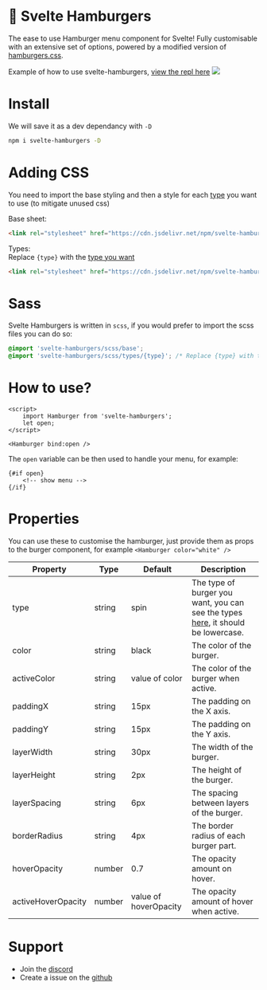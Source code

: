 # 🍔 Svelte Hamburgers

The ease to use Hamburger menu component for Svelte! Fully customisable with an extensive set of options, powered by a modified version of [hamburgers.css](https://github.com/jonsuh/hamburgers).

Example of how to use svelte-hamburgers, [view the repl here](https://svelte.dev/repl/2339dbd1356a4149aabb17daa0a17e40?version=3.42.4)
[![](https://i.imgur.com/cjLWZQk.gif)](https://svelte.dev/repl/2339dbd1356a4149aabb17daa0a17e40?version=3.42.4)

# Install

We will save it as a dev dependancy with `-D`

```bash
npm i svelte-hamburgers -D
```

# Adding CSS
You need to import the base styling and then a style for each [type](https://github.com/ghostdevv/svelte-hamburgers/blob/main/types.md) you want to use (to mitigate unused css)

Base sheet:
```html
<link rel="stylesheet" href="https://cdn.jsdelivr.net/npm/svelte-hamburgers@3/dist/css/base.css" />
```

Types:<br />
Replace `{type}` with the [type you want](https://github.com/ghostdevv/svelte-hamburgers/blob/main/types.md)
```html
<link rel="stylesheet" href="https://cdn.jsdelivr.net/npm/svelte-hamburgers@3/dist/css/types/{type}.css" />
```

# Sass
Svelte Hamburgers is written in `scss`, if you would prefer to import the scss files you can do so:
```scss
@import 'svelte-hamburgers/scss/base';
@import 'svelte-hamburgers/scss/types/{type}'; /* Replace {type} with the type you want */
```


# How to use?

```svelte
<script>
    import Hamburger from 'svelte-hamburgers';
    let open;
</script>

<Hamburger bind:open />
```

The `open` variable can be then used to handle your menu, for example:

```svelte
{#if open}
    <!-- show menu -->
{/if}
```

# Properties

You can use these to customise the hamburger, just provide them as props to the burger component, for example `<Hamburger color="white" />`

| Property           | Type   | Default               | Description                                                                                                                                           |
| ------------------ | ------ | --------------------- | ----------------------------------------------------------------------------------------------------------------------------------------------------- |
| type               | string | spin                  | The type of burger you want, you can see the types [here](https://github.com/ghostdevv/svelte-hamburgers/blob/main/types.md), it should be lowercase. |
| color              | string | black                 | The color of the burger.                                                                                                                              |
| activeColor        | string | value of color        | The color of the burger when active.                                                                                                                  |
| paddingX           | string | 15px                  | The padding on the X axis.                                                                                                                            |
| paddingY           | string | 15px                  | The padding on the Y axis.                                                                                                                            |
| layerWidth         | string | 30px                  | The width of the burger.                                                                                                                              |
| layerHeight        | string | 2px                   | The height of the burger.                                                                                                                             |
| layerSpacing       | string | 6px                   | The spacing between layers of the burger.                                                                                                             |
| borderRadius       | string | 4px                   | The border radius of each burger part.                                                                                                                |
| hoverOpacity       | number | 0.7                   | The opacity amount on hover.                                                                                                                          |
| activeHoverOpacity | number | value of hoverOpacity | The opacity amount of hover when active.                                                                                                              |

# Support

-   Join the [discord](https://discord.gg/2Vd4wAjJnm)<br>
-   Create a issue on the [github](https://github.com/ghostdevv/svelte-hamburgers)
